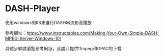 # DASH-Player
使用windows的IIS來進行DASH串流影音播放

參考網址：https://www.instructables.com/Making-Your-Own-Simple-DASH-MPEG-Server-Windows-10/

具體步驟請瀏覽參考網址，此處只提供ffmpeg和GPAC的下載
